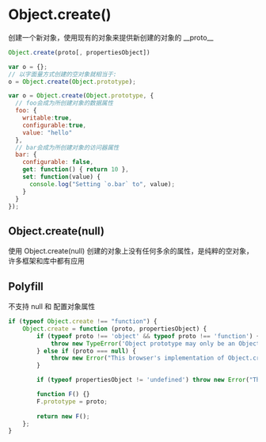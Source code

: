 # Object.create()

创建一个新对象，使用现有的对象来提供新创建的对象的 \_\_proto\_\_

```javascript
Object.create(proto[, propertiesObject])
```

```js
var o = {};
// 以字面量方式创建的空对象就相当于:
o = Object.create(Object.prototype);
```

```js
var o = Object.create(Object.prototype, {
  // foo会成为所创建对象的数据属性
  foo: { 
    writable:true,
    configurable:true,
    value: "hello"
  },
  // bar会成为所创建对象的访问器属性
  bar: {
    configurable: false,
    get: function() { return 10 },
    set: function(value) {
      console.log("Setting `o.bar` to", value);
    }
  }
});
```

## Object.create(null)

使用 Object.create(null) 创建的对象上没有任何多余的属性，是纯粹的空对象，许多框架和库中都有应用

## Polyfill

不支持 null 和 配置对象属性

```js
if (typeof Object.create !== "function") {
    Object.create = function (proto, propertiesObject) {
        if (typeof proto !== 'object' && typeof proto !== 'function') {
            throw new TypeError('Object prototype may only be an Object: ' + proto);
        } else if (proto === null) {
            throw new Error("This browser's implementation of Object.create is a shim and doesn't support 'null' as the first argument.");
        }

        if (typeof propertiesObject != 'undefined') throw new Error("This browser's implementation of Object.create is a shim and doesn't support a second argument.");

        function F() {}
        F.prototype = proto;
      
        return new F();
    };
}
```